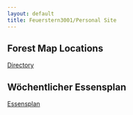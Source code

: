 ```yaml
---
layout: default
title: Feuerstern3001/Personal Site
---
```


## Forest Map Locations
[Directory](./forest/forest.html)

## Wöchentlicher Essensplan
[Essensplan](./foodplan.html)
